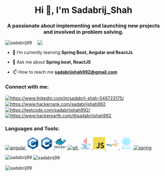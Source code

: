 <h1 align="center">Hi 👋, I'm Sadabrij_Shah</h1>
<h3 align="center">A passionate about implementing and launching new projects and involved in problem solving.</h3>

<img align="right" width="400px" src="https://cdn.dribbble.com/users/926537/screenshots/4502924/media/18181eb39eec9784db256e246954adba.gif" >

<p align="left"> <img src="https://komarev.com/ghpvc/?username=sadabrij99&label=Profile%20views&color=0e75b6&style=flat" alt="sadabrij99" /> </p>


- 🌱 I’m currently learning **Spring Boot, Angular and ReactJs**

- 💬 Ask me about **Spring boot, ReactJS**

- 📫 How to reach me **sadabrijshah992@gmail.com**

<h3 align="left">Connect with me:</h3>
<p align="left">
<a href="https://linkedin.com/in/https://www.linkedin.com/in/sadabrij-shah-048723175/" target="blank"><img align="center" src="https://raw.githubusercontent.com/rahuldkjain/github-profile-readme-generator/master/src/images/icons/Social/linked-in-alt.svg" alt="https://www.linkedin.com/in/sadabrij-shah-048723175/" height="30" width="40" /></a>
<a href="https://www.hackerrank.com/https://www.hackerrank.com/sadabrijshah992" target="blank"><img align="center" src="https://raw.githubusercontent.com/rahuldkjain/github-profile-readme-generator/master/src/images/icons/Social/hackerrank.svg" alt="https://www.hackerrank.com/sadabrijshah992" height="30" width="40" /></a>
<a href="https://www.leetcode.com/https://leetcode.com/sadabrijshah992/" target="blank"><img align="center" src="https://raw.githubusercontent.com/rahuldkjain/github-profile-readme-generator/master/src/images/icons/Social/leet-code.svg" alt="https://leetcode.com/sadabrijshah992/" height="30" width="40" /></a>
<a href="https://www.hackerearth.com/https://www.hackerearth.com/@sadabrijshah992" target="blank"><img align="center" src="https://raw.githubusercontent.com/rahuldkjain/github-profile-readme-generator/master/src/images/icons/Social/hackerearth.svg" alt="https://www.hackerearth.com/@sadabrijshah992" height="30" width="40" /></a>
</p>

<h3 align="left">Languages and Tools:</h3>
<p align="left"> <a href="https://angular.io" target="_blank" rel="noreferrer"> <img src="https://angular.io/assets/images/logos/angular/angular.svg" alt="angular" width="40" height="40"/> </a> <a href="https://www.cprogramming.com/" target="_blank" rel="noreferrer"> <img src="https://raw.githubusercontent.com/devicons/devicon/master/icons/c/c-original.svg" alt="c" width="40" height="40"/> </a> <a href="https://www.w3schools.com/cpp/" target="_blank" rel="noreferrer"> <img src="https://raw.githubusercontent.com/devicons/devicon/master/icons/cplusplus/cplusplus-original.svg" alt="cplusplus" width="40" height="40"/> </a> <a href="https://www.docker.com/" target="_blank" rel="noreferrer"> <img src="https://raw.githubusercontent.com/devicons/devicon/master/icons/docker/docker-original-wordmark.svg" alt="docker" width="40" height="40"/> </a> <a href="https://git-scm.com/" target="_blank" rel="noreferrer"> <img src="https://www.vectorlogo.zone/logos/git-scm/git-scm-icon.svg" alt="git" width="40" height="40"/> </a> <a href="https://www.java.com" target="_blank" rel="noreferrer"> <img src="https://raw.githubusercontent.com/devicons/devicon/master/icons/java/java-original.svg" alt="java" width="40" height="40"/> </a> <a href="https://developer.mozilla.org/en-US/docs/Web/JavaScript" target="_blank" rel="noreferrer"> <img src="https://raw.githubusercontent.com/devicons/devicon/master/icons/javascript/javascript-original.svg" alt="javascript" width="40" height="40"/> </a> <a href="https://www.mysql.com/" target="_blank" rel="noreferrer"> <img src="https://raw.githubusercontent.com/devicons/devicon/master/icons/mysql/mysql-original-wordmark.svg" alt="mysql" width="40" height="40"/> </a> <a href="https://reactjs.org/" target="_blank" rel="noreferrer"> <img src="https://raw.githubusercontent.com/devicons/devicon/master/icons/react/react-original-wordmark.svg" alt="react" width="40" height="40"/> </a> <a href="https://spring.io/" target="_blank" rel="noreferrer"> <img src="https://www.vectorlogo.zone/logos/springio/springio-icon.svg" alt="spring" width="40" height="40"/> </a> </p>

<p><img align="left" src="https://github-readme-stats.vercel.app/api/top-langs?username=sadabrij99&show_icons=true&locale=en&layout=compact" alt="sadabrij99" /></p>

<p>&nbsp;<img align="center" src="https://github-readme-stats.vercel.app/api?username=sadabrij99&show_icons=true&locale=en" alt="sadabrij99" /></p>

<p><img align="center" src="https://github-readme-streak-stats.herokuapp.com/?user=sadabrij99&" alt="sadabrij99" /></p>

